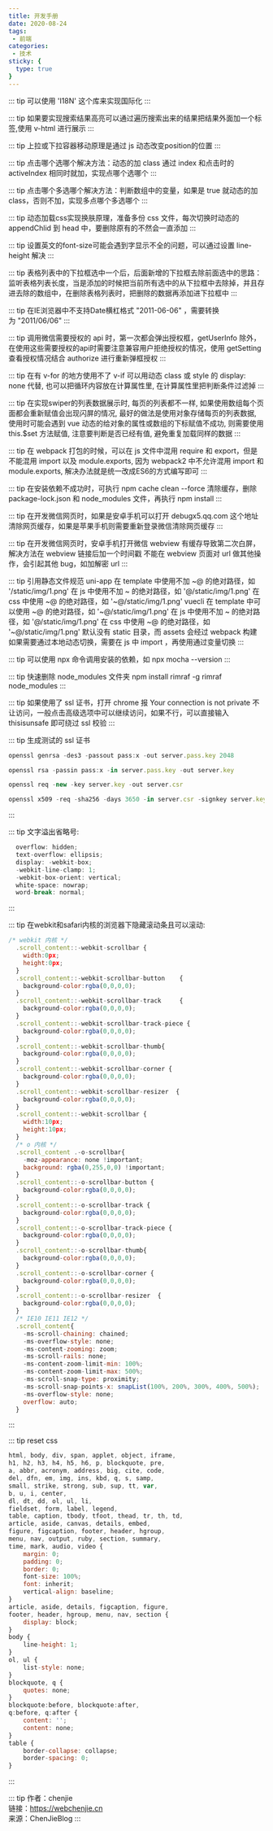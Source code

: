 ```yaml
---
title: 开发手册
date: 2020-08-24
tags:
 - 前端
categories:
 - 技术
sticky: {
  type: true
}
---
```


::: tip
可以使用 'I18N' 这个库来实现国际化
:::

::: tip
如果要实现搜索结果高亮可以通过遍历搜索出来的结果把结果外面加一个标签,使用 v-html 进行展示
:::

::: tip
上拉或下拉容器移动原理是通过 js 动态改变position的位置
:::

::: tip
点击哪个选哪个解决方法：动态的加 class 通过 index 和点击时的 activeIndex 相同时就加，实现点哪个选哪个
:::

::: tip
点击哪个多选哪个解决方法：判断数组中的变量，如果是 true 就动态的加 class，否则不加，实现多点哪个多选哪个
:::

::: tip
动态加载css实现换肤原理，准备多份 css 文件，每次切换时动态的 appendChlid 到 head 中，要删除原有的不然会一直添加
:::

::: tip
设置英文的font-size可能会遇到字显示不全的问题，可以通过设置 line-height 解决
:::

::: tip
表格列表中的下拉框选中一个后，后面新增的下拉框去除前面选中的思路： 监听表格列表长度，当是添加的时候把当前所有选中的从下拉框中去除掉，并且存进去除的数组中，在删除表格列表时，把删除的数据再添加进下拉框中
:::

::: tip
在IE浏览器中不支持Date横杠格式 "2011-06-06" ，需要转换为 "2011/06/06"
:::

::: tip
调用微信需要授权的 api 时，第一次都会弹出授权框，getUserInfo 除外，在使用这些需要授权的api时需要注意兼容用户拒绝授权的情况，使用 getSetting 查看授权情况结合 authorize 进行重新弹框授权
:::

::: tip
在有 v-for 的地方使用不了 v-if 可以用动态 class 或 style 的 display: none 代替, 也可以把循环内容放在计算属性里, 在计算属性里把判断条件过滤掉
:::

::: tip
在实现swiper的列表数据展示时, 每页的列表都不一样, 如果使用数组每个页面都会重新赋值会出现闪屏的情况, 最好的做法是使用对象存储每页的列表数据, 使用时可能会遇到 vue 动态的给对象的属性或数组的下标赋值不成功, 则需要使用 this.$set 方法赋值, 注意要判断是否已经有值, 避免重复加载同样的数据
:::

::: tip
在 webpack 打包的时候，可以在 js 文件中混用 require 和 export，但是不能混用 import 以及 module.exports, 因为 webpack2 中不允许混用 import 和module.exports, 解决办法就是统一改成ES6的方式编写即可
:::

::: tip
在安装依赖不成功时，可执行 npm cache clean --force 清除缓存，删除 package-lock.json 和 node_modules 文件，再执行 npm install
:::

::: tip
在开发微信网页时，如果是安卓手机可以打开 debugx5.qq.com 这个地址清除网页缓存，如果是苹果手机则需要重新登录微信清除网页缓存
:::

::: tip
在开发微信网页时，安卓手机打开微信 webview 有缓存导致第二次白屏，解决方法在 webview 链接后加一个时间戳
不能在 webview 页面对 url 做其他操作，会引起其他 bug，如加解密 url
:::

::: tip
引用静态文件规范
uni-app
在 template 中使用不加 ~@ 的绝对路径，如 '/static/img/1.png'
在 js 中使用不加 ~ 的绝对路径，如 '@/static/img/1.png'
在 css 中使用 ~@ 的绝对路径，如 '~@/static/img/1.png'
vuecli
在 template 中可以使用 ~@ 的绝对路径，如 '~@/static/img/1.png'
在 js 中使用不加 ~ 的绝对路径，如 '@/static/img/1.png'
在 css 中使用 ~@ 的绝对路径，如 '~@/static/img/1.png'
默认没有 static 目录，而 assets 会经过 webpack 构建
如果需要通过本地动态切换，需要在 js 中 import ，再使用通过变量切换
:::

::: tip
可以使用 npx 命令调用安装的依赖，如 npx mocha --version
:::

::: tip
快速删除 node_modules 文件夹
npm install rimraf -g
rimraf node_modules
:::

::: tip
如果使用了 ssl 证书，打开 chrome 报 Your connection is not private 不让访问，一般点击高级选项中可以继续访问，如果不行，可以直接输入 thisisunsafe 即可绕过 ssl 校验
:::

::: tip
生成测试的 ssl 证书
```js
openssl genrsa -des3 -passout pass:x -out server.pass.key 2048

openssl rsa -passin pass:x -in server.pass.key -out server.key 

openssl req -new -key server.key -out server.csr 

openssl x509 -req -sha256 -days 3650 -in server.csr -signkey server.key -out server.crt 
```
:::

::: tip
文字溢出省略号:
```js
  overflow: hidden;
  text-overflow: ellipsis;
  display: -webkit-box;
  -webkit-line-clamp: 1;
  -webkit-box-orient: vertical;
  white-space: nowrap;
  word-break: normal;
```
:::

::: tip
在webkit和safari内核的浏览器下隐藏滚动条且可以滚动: 
```js
/* webkit 内核 */
  .scroll_content::-webkit-scrollbar {
    width:0px;
    height:0px;
  }
  .scroll_content::-webkit-scrollbar-button    {
    background-color:rgba(0,0,0,0);
  }
  .scroll_content::-webkit-scrollbar-track     {
    background-color:rgba(0,0,0,0);
  }
  .scroll_content::-webkit-scrollbar-track-piece {
    background-color:rgba(0,0,0,0);
  }
  .scroll_content::-webkit-scrollbar-thumb{
    background-color:rgba(0,0,0,0);
  }
  .scroll_content::-webkit-scrollbar-corner {
    background-color:rgba(0,0,0,0);
  }
  .scroll_content::-webkit-scrollbar-resizer  {
    background-color:rgba(0,0,0,0);
  }
  .scroll_content::-webkit-scrollbar {
    width:10px;
    height:10px;
  }
  /* o 内核 */
  .scroll_content .-o-scrollbar{
    -moz-appearance: none !important;   
    background: rgba(0,255,0,0) !important;  
  }
  .scroll_content::-o-scrollbar-button {
    background-color:rgba(0,0,0,0);
  }
  .scroll_content::-o-scrollbar-track {
    background-color:rgba(0,0,0,0);
  }
  .scroll_content::-o-scrollbar-track-piece {
    background-color:rgba(0,0,0,0);
  }
  .scroll_content::-o-scrollbar-thumb{
    background-color:rgba(0,0,0,0);
  }
  .scroll_content::-o-scrollbar-corner {
    background-color:rgba(0,0,0,0);
  }
  .scroll_content::-o-scrollbar-resizer  {
    background-color:rgba(0,0,0,0);
  }
  /* IE10 IE11 IE12 */
  .scroll_content{
    -ms-scroll-chaining: chained;
    -ms-overflow-style: none;
    -ms-content-zooming: zoom;
    -ms-scroll-rails: none;
    -ms-content-zoom-limit-min: 100%;
    -ms-content-zoom-limit-max: 500%;
    -ms-scroll-snap-type: proximity;
    -ms-scroll-snap-points-x: snapList(100%, 200%, 300%, 400%, 500%);
    -ms-overflow-style: none;
    overflow: auto;
  }
```
:::

::: tip
reset css
```js
html, body, div, span, applet, object, iframe,
h1, h2, h3, h4, h5, h6, p, blockquote, pre,
a, abbr, acronym, address, big, cite, code,
del, dfn, em, img, ins, kbd, q, s, samp,
small, strike, strong, sub, sup, tt, var,
b, u, i, center,
dl, dt, dd, ol, ul, li,
fieldset, form, label, legend,
table, caption, tbody, tfoot, thead, tr, th, td,
article, aside, canvas, details, embed, 
figure, figcaption, footer, header, hgroup, 
menu, nav, output, ruby, section, summary,
time, mark, audio, video {
	margin: 0;
	padding: 0;
	border: 0;
	font-size: 100%;
	font: inherit;
	vertical-align: baseline;
}
article, aside, details, figcaption, figure, 
footer, header, hgroup, menu, nav, section {
	display: block;
}
body {
	line-height: 1;
}
ol, ul {
	list-style: none;
}
blockquote, q {
	quotes: none;
}
blockquote:before, blockquote:after,
q:before, q:after {
	content: '';
	content: none;
}
table {
	border-collapse: collapse;
	border-spacing: 0;
}
```
:::

::: tip
作者：chenjie <br>
链接：https://webchenjie.cn <br>
来源：ChenJieBlog
:::
